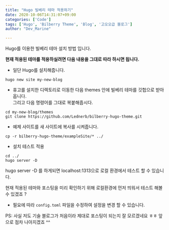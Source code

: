 ```yaml
---
title: "Hugo 빌베리 테마 적용하기"
date: 2020-10-06T14:31:07+09:00
categories: ['Code']
tags: ['Hugo', 'Bilberry Theme', 'Blog', '고오오급 블로그']
author: "Dev_Marine"

---
```

Hugo를 이용한 빌베리 테마 설치 방법 입니다.

<!--more-->

__현재 적용된 테마를 적용하실려면 다음 내용을 그대로 따라 하시면 됩니다.__

- 일단 Hugo를 설치해줍니다.

```plaintext
hugo new site my-new-blog
```

- 휴고를 설치한 디렉토리로 이동한 다음 themes 안에 빌베리 테마를 깃헙으로 받아옵니다.<br>
그리고 다음 명령어를 그대로 복붙해줍시다.

```plaintext
cd my-new-blog/themes
git clone https://github.com/Lednerb/bilberry-hugo-theme.git
```

- 예제 사이트를 새 사이트에 복사를 시켜줍니다.
```plaintext
cp -r bilberry-hugo-theme/exampleSite/* ../
```

- 설치 테스트 적용
```plaintext
cd ../
hugo server -D
```
hugo server -D 를 하게되면 localhost:1313으로 로컬 환경에서 테스트 할 수 있습니다. <br>

현재 적용된 테마와 포스팅을 미리 확인하기 위해 로컬환경에 먼저 띄워서 테스트 해볼 수 있겠죠 ? 

- 필요에 따라 `config.toml` 파일을 수정하여 설정을 변경 할 수 있습니다.

PS: 사실 저도 기술 블로그가 처음이라 제대로 포스팅이 되는지 잘 모르겠네요 ㅎㅎ 앞으로 점차 나아지겠죠 ^^

